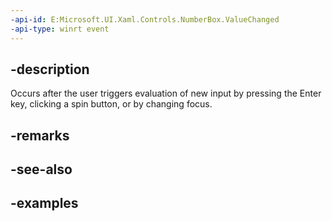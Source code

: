```yaml
---
-api-id: E:Microsoft.UI.Xaml.Controls.NumberBox.ValueChanged
-api-type: winrt event
---
```


## -description

Occurs after the user triggers evaluation of new input by pressing the Enter key, clicking a spin button, or by changing focus.

## -remarks

## -see-also

## -examples


